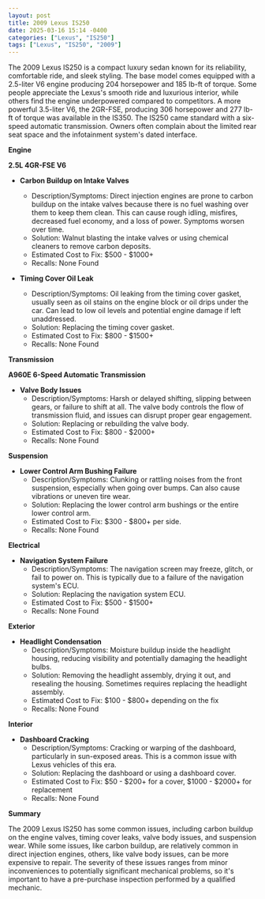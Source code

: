 ```yaml
---
layout: post
title: 2009 Lexus IS250
date: 2025-03-16 15:14 -0400
categories: ["Lexus", "IS250"]
tags: ["Lexus", "IS250", "2009"]
---
```

The 2009 Lexus IS250 is a compact luxury sedan known for its reliability, comfortable ride, and sleek styling. The base model comes equipped with a 2.5-liter V6 engine producing 204 horsepower and 185 lb-ft of torque. Some people appreciate the Lexus's smooth ride and luxurious interior, while others find the engine underpowered compared to competitors. A more powerful 3.5-liter V6, the 2GR-FSE, producing 306 horsepower and 277 lb-ft of torque was available in the IS350. The IS250 came standard with a six-speed automatic transmission. Owners often complain about the limited rear seat space and the infotainment system's dated interface.

**Engine**

**2.5L 4GR-FSE V6**

*   **Carbon Buildup on Intake Valves**
    *   Description/Symptoms: Direct injection engines are prone to carbon buildup on the intake valves because there is no fuel washing over them to keep them clean. This can cause rough idling, misfires, decreased fuel economy, and a loss of power. Symptoms worsen over time.
    *   Solution: Walnut blasting the intake valves or using chemical cleaners to remove carbon deposits.
    *   Estimated Cost to Fix: $500 - $1000+
    *   Recalls: None Found

*   **Timing Cover Oil Leak**
    *   Description/Symptoms: Oil leaking from the timing cover gasket, usually seen as oil stains on the engine block or oil drips under the car. Can lead to low oil levels and potential engine damage if left unaddressed.
    *   Solution: Replacing the timing cover gasket.
    *   Estimated Cost to Fix: $800 - $1500+
    *   Recalls: None Found

**Transmission**

**A960E 6-Speed Automatic Transmission**

*   **Valve Body Issues**
    *   Description/Symptoms: Harsh or delayed shifting, slipping between gears, or failure to shift at all. The valve body controls the flow of transmission fluid, and issues can disrupt proper gear engagement.
    *   Solution: Replacing or rebuilding the valve body.
    *   Estimated Cost to Fix: $800 - $2000+
    *   Recalls: None Found

**Suspension**

*   **Lower Control Arm Bushing Failure**
    *   Description/Symptoms: Clunking or rattling noises from the front suspension, especially when going over bumps. Can also cause vibrations or uneven tire wear.
    *   Solution: Replacing the lower control arm bushings or the entire lower control arm.
    *   Estimated Cost to Fix: $300 - $800+ per side.
    *   Recalls: None Found

**Electrical**

*   **Navigation System Failure**
    *   Description/Symptoms: The navigation screen may freeze, glitch, or fail to power on. This is typically due to a failure of the navigation system's ECU.
    *   Solution: Replacing the navigation system ECU.
    *   Estimated Cost to Fix: $500 - $1500+
    *   Recalls: None Found

**Exterior**

*   **Headlight Condensation**
    *   Description/Symptoms: Moisture buildup inside the headlight housing, reducing visibility and potentially damaging the headlight bulbs.
    *   Solution: Removing the headlight assembly, drying it out, and resealing the housing. Sometimes requires replacing the headlight assembly.
    *   Estimated Cost to Fix: $100 - $800+ depending on the fix
    *   Recalls: None Found

**Interior**

*   **Dashboard Cracking**
    *   Description/Symptoms: Cracking or warping of the dashboard, particularly in sun-exposed areas. This is a common issue with Lexus vehicles of this era.
    *   Solution: Replacing the dashboard or using a dashboard cover.
    *   Estimated Cost to Fix: $50 - $200+ for a cover, $1000 - $2000+ for replacement
    *   Recalls: None Found

**Summary**

The 2009 Lexus IS250 has some common issues, including carbon buildup on the engine valves, timing cover leaks, valve body issues, and suspension wear. While some issues, like carbon buildup, are relatively common in direct injection engines, others, like valve body issues, can be more expensive to repair. The severity of these issues ranges from minor inconveniences to potentially significant mechanical problems, so it's important to have a pre-purchase inspection performed by a qualified mechanic.

